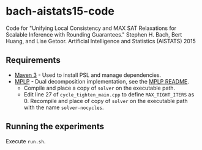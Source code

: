 # bach-aistats15-code
Code for "Unifying Local Consistency and MAX SAT Relaxations for Scalable Inference with Rounding Guarantees." Stephen H. Bach, Bert Huang, and Lise Getoor. Artificial Intelligence and Statistics (AISTATS) 2015

## Requirements
* [Maven 3](http://maven.apache.org/) - Used to install PSL and manage dependencies.
* [MPLP](http://cs.nyu.edu/~dsontag/code/mplp_ver2.tgz) - Dual decomposition implementation, see the [MPLP README](http://cs.nyu.edu/~dsontag/code/README_v2.html).
    * Compile and place a copy of `solver` on the executable path.
    * Edit line 27 of `cycle_tighten_main.cpp` to define `MAX_TIGHT_ITERS` as 0. Recompile and place of copy of `solver` on the executable path with the name `solver-nocycles`.

## Running the experiments

Execute `run.sh`.